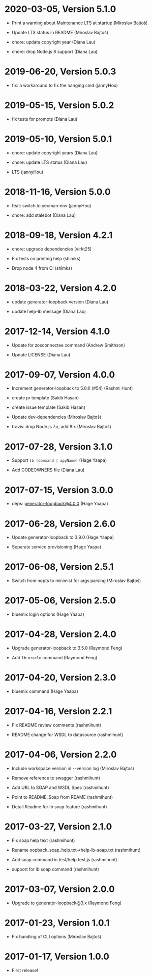 2020-03-05, Version 5.1.0
=========================

 * Print a warning about Maintenance LTS at startup (Miroslav Bajtoš)

 * Update LTS status in README (Miroslav Bajtoš)

 * chore: update copyright year (Diana Lau)

 * chore: drop Node.js 6 support (Diana Lau)


2019-06-20, Version 5.0.3
=========================

 * fix: a workaround to fix the hanging cmd (jannyHou)


2019-05-15, Version 5.0.2
=========================

 * fix tests for prompts (Diana Lau)


2019-05-10, Version 5.0.1
=========================

 * chore: update copyright years (Diana Lau)

 * chore: update LTS status (Diana Lau)

 * LTS (jannyHou)


2018-11-16, Version 5.0.0
=========================

 * feat: switch to yeoman-env (jannyHou)

 * chore: add stalebot (Diana Lau)


2018-09-18, Version 4.2.1
=========================

 * chore: upgrade dependencies (virkt25)

 * Fix tests on printing help (shimks)

 * Drop node 4 from CI (shimks)


2018-03-22, Version 4.2.0
=========================

 * update generator-loopback version (Diana Lau)

 * update help-lb message (Diana Lau)


2017-12-14, Version 4.1.0
=========================

 * Update for zosconnectee command (Andrew Smithson)

 * Update LICENSE (Diana Lau)


2017-09-07, Version 4.0.0
=========================

 * Increment generator-loopback to 5.0.0 (#54) (Rashmi Hunt)

 * create pr template (Sakib Hasan)

 * create issue template (Sakib Hasan)

 * Update dev-dependencies (Miroslav Bajtoš)

 * travis: drop Node.js 7.x, add 8.x (Miroslav Bajtoš)


2017-07-28, Version 3.1.0
=========================

 * Support `lb [command | appName]` (Hage Yaapa)

 * Add CODEOWNERS file (Diana Lau)


2017-07-15, Version 3.0.0
=========================

 * deps: generator-loopback@4.0.0 (Hage Yaapa)


2017-06-28, Version 2.6.0
=========================

 * Update generator-loopback to 3.9.0 (Hage Yaapa)

 * Separate service provisioning (Hage Yaapa)


2017-06-08, Version 2.5.1
=========================

 * Switch from nopts to minimist for args parsing (Miroslav Bajtoš)


2017-05-06, Version 2.5.0
=========================

 * bluemix login options (Hage Yaapa)


2017-04-28, Version 2.4.0
=========================

 * Upgrade generator-loopback to 3.5.0 (Raymond Feng)

 * Add `lb:oracle` command (Raymond Feng)


2017-04-20, Version 2.3.0
=========================

 * bluemix command (Hage Yaapa)


2017-04-16, Version 2.2.1
=========================

 * Fix README review comments (rashmihunt)

 * README change for WSDL to datasource (rashmihunt)


2017-04-06, Version 2.2.0
=========================

 * Include workspace version in --version log (Miroslav Bajtoš)

 * Remove reference to swagger (rashmihunt)

 * Add URL to SOAP and WSDL Spec (rashmihunt)

 * Point to README_Soap from REAME (rashmihunt)

 * Detail Readme for lb soap feature (rashmihunt)


2017-03-27, Version 2.1.0
=========================

 * Fix soap help text (rashmihunt)

 * Rename oopback_soap_help.txt->help-lb-soap.txt (rashmihunt)

 * Add soap command in test/help.test.js (rashmihunt)

 * support for lb soap command (rashmihunt)


2017-03-07, Version 2.0.0
=========================

 * Upgrade to generator-loopback@3.x (Raymond Feng)


2017-01-23, Version 1.0.1
=========================

 * Fix handling of CLI options (Miroslav Bajtoš)


2017-01-17, Version 1.0.0
=========================

 * First release!
